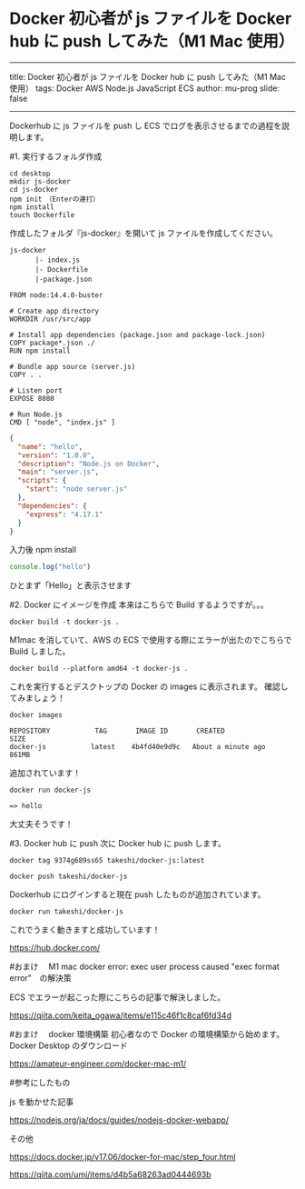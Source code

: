 # Docker 初心者が js ファイルを Docker hub に push してみた（M1 Mac 使用）

---

title: Docker 初心者が js ファイルを Docker hub に push してみた（M1 Mac 使用）
tags: Docker AWS Node.js JavaScript ECS
author: mu-prog
slide: false

---

Dockerhub に js ファイルを push し ECS でログを表示させるまでの過程を説明します。

#1. 実行するフォルダ作成

```
cd desktop
mkdir js-docker
cd js-docker
npm init　（Enterの連打）
npm install
touch Dockerfile
```

作成したフォルダ『js-docker』を開いて js ファイルを作成してください。

```
js-docker
   　　|- index.js
   　　|- Dockerfile
   　　|-package.json
```

```erb:Dockerfile
FROM node:14.4.0-buster

# Create app directory
WORKDIR /usr/src/app

# Install app dependencies (package.json and package-lock.json)
COPY package*.json ./
RUN npm install

# Bundle app source (server.js)
COPY . .

# Listen port
EXPOSE 8080

# Run Node.js
CMD [ "node", "index.js" ]

```

```erb:package.json
{
  "name": "hello",
  "version": "1.0.0",
  "description": "Node.js on Docker",
  "main": "server.js",
  "scripts": {
    "start": "node server.js"
  },
  "dependencies": {
    "express": "4.17.1"
  }
}
```

入力後 npm install

```erb:index.js
console.log("hello")
```

ひとまず「Hello」と表示させます

#2. Docker にイメージを作成
本来はこちらで Build するようですが。。。

```
docker build -t docker-js .
```

M1mac を消していて、AWS の ECS で使用する際にエラーが出たのでこちらで Build しました。

```
docker build --platform amd64 -t docker-js .
```

これを実行するとデスクトップの Docker の images に表示されます。
確認してみましょう！

```
docker images
```

```
REPOSITORY           TAG       IMAGE ID       CREATED              SIZE
docker-js           latest    4b4fd40e9d9c   About a minute ago   861MB
```

追加されています！

```
docker run docker-js

=> hello
```

大丈夫そうです！

#3. Docker hub に push
次に Docker hub に push します。

```
docker tag 9374g689ss65 takeshi/docker-js:latest
```

```
docker push takeshi/docker-js
```

Dockerhub にログインすると現在 push したものが追加されています。

```
docker run takeshi/docker-js
```

これでうまく動きますと成功しています！

https://hub.docker.com/

#おまけ　 M1 mac docker error: exec user process caused "exec format error"　の解決策

ECS でエラーが起こった際にこちらの記事で解決しました。

https://qiita.com/keita_ogawa/items/e115c46f1c8caf6fd34d

#おまけ　 docker 環境構築
初心者なので Docker の環境構築から始めます。
Docker Desktop のダウンロード

https://amateur-engineer.com/docker-mac-m1/

#参考にしたもの

js を動かせた記事

https://nodejs.org/ja/docs/guides/nodejs-docker-webapp/

その他

https://docs.docker.jp/v17.06/docker-for-mac/step_four.html

https://qiita.com/umi/items/d4b5a68263ad0444693b
